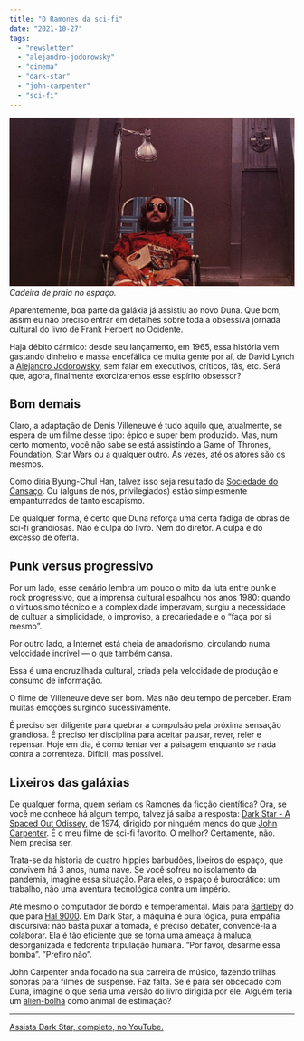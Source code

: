 ```yaml
---
title: "O Ramones da sci-fi"
date: "2021-10-27"
tags: 
  - "newsletter"
  - "alejandro-jodorowsky"
  - "cinema"
  - "dark-star"
  - "john-carpenter"
  - "sci-fi"
---
```


![de-boas-no-espaco(1).jpg](images/cb7ae750-af5e-457b-8f72-acd0d22e03b4.jpg) _Cadeira de praia no espaço._

Aparentemente, boa parte da galáxia já assistiu ao novo Duna. Que bom, assim eu não preciso entrar em detalhes sobre toda a obsessiva jornada cultural do livro de Frank Herbert no Ocidente.

Haja débito cármico: desde seu lançamento, em 1965, essa história vem gastando dinheiro e massa encefálica de muita gente por aí, de David Lynch a [Alejandro Jodorowsky](https://en.wikipedia.org/wiki/Jodorowsky%27s_Dune), sem falar em executivos, críticos, fãs, etc. Será que, agora, finalmente exorcizaremos esse espírito obsessor?

## Bom demais

Claro, a adaptação de Denis Villeneuve é tudo aquilo que, atualmente, se espera de um filme desse tipo: épico e super bem produzido. Mas, num certo momento, você não sabe se está assistindo a Game of Thrones, Foundation, Star Wars ou a qualquer outro. Às vezes, até os atores são os mesmos.

Como diria Byung-Chul Han, talvez isso seja resultado da [Sociedade do Cansaço](https://www.amazon.com.br/Sociedade-do-cansa%C3%A7o-Byung-Chul-Han/dp/8532649963?__mk_pt_BR=%C3%85M%C3%85%C5%BD%C3%95%C3%91&dchild=1&keywords=Sociedade+do+Cansa%C3%A7o&qid=1635348290&sr=8-1&linkCode=ll1&tag=eduf-20&linkId=a7a143c1fdf5e407223abb9dd34c754d&language=pt_BR&ref_=as_li_ss_tl). Ou (alguns de nós, privilegiados) estão simplesmente empanturrados de tanto escapismo.

De qualquer forma, é certo que Duna reforça uma certa fadiga de obras de sci-fi grandiosas. Não é culpa do livro. Nem do diretor. A culpa é do excesso de oferta.

## Punk versus progressivo

Por um lado, esse cenário lembra um pouco o mito da luta entre punk e rock progressivo, que a imprensa cultural espalhou nos anos 1980: quando o virtuosismo técnico e a complexidade imperavam, surgiu a necessidade de cultuar a simplicidade, o improviso, a precariedade e o “faça por si mesmo”.

Por outro lado, a Internet está cheia de amadorismo, circulando numa velocidade incrível — o que também cansa.

Essa é uma encruzilhada cultural, criada pela velocidade de produção e consumo de informação.

O filme de Villeneuve deve ser bom. Mas não deu tempo de perceber. Eram muitas emoções surgindo sucessivamente.

É preciso ser diligente para quebrar a compulsão pela próxima sensação grandiosa. É preciso ter disciplina para aceitar pausar, rever, reler e repensar. Hoje em dia, é como tentar ver a paisagem enquanto se nada contra a correnteza. Difícil, mas possível.

## Lixeiros das galáxias

De qualquer forma, quem seriam os Ramones da ficção científica? Ora, se você me conhece há algum tempo, talvez já saiba a resposta: [Dark Star - A Spaced Out Odissey,](https://en.wikipedia.org/wiki/Dark_Star_%28film%29) de 1974, dirigido por ninguém menos do que [John Carpenter](https://en.wikipedia.org/wiki/John_Carpenter). É o meu filme de sci-fi favorito. O melhor? Certamente, não. Nem precisa ser.

Trata-se da história de quatro hippies barbudões, lixeiros do espaço, que convivem há 3 anos, numa nave. Se você sofreu no isolamento da pandemia, imagine essa situação. Para eles, o espaço é burocrático: um trabalho, não uma aventura tecnológica contra um império.

Até mesmo o computador de bordo é temperamental. Mais para [Bartleby](https://pt.wikipedia.org/wiki/Bartleby,_o_Escriv%C3%A3o) do que para [Hal 9000](https://en.wikipedia.org/wiki/HAL_9000). Em Dark Star, a máquina é pura lógica, pura empáfia discursiva: não basta puxar a tomada, é preciso debater, convencê-la a colaborar. Ela é tão eficiente que se torna uma ameaça à maluca, desorganizada e fedorenta tripulação humana. “Por favor, desarme essa bomba”. ”Prefiro não”.

John Carpenter anda focado na sua carreira de músico, fazendo trilhas sonoras para filmes de suspense. Faz falta. Se é para ser obcecado com Duna, imagine o que seria uma versão do livro dirigida por ele. Alguém teria um [alien-bolha](https://www.youtube.com/watch?v=ZdChZZuutiQ) como animal de estimação?

* * *

[Assista Dark Star, completo, no YouTube.](https://www.youtube.com/watch?v=ocse-0bBfo8)
